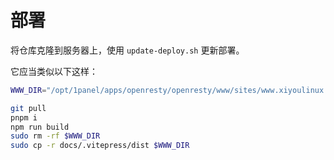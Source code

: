 # 部署

将仓库克隆到服务器上，使用 `update-deploy.sh` 更新部署。

它应当类似以下这样：

```sh
WWW_DIR="/opt/1panel/apps/openresty/openresty/www/sites/www.xiyoulinux.com/index"

git pull
pnpm i
npm run build
sudo rm -rf $WWW_DIR
sudo cp -r docs/.vitepress/dist $WWW_DIR
```